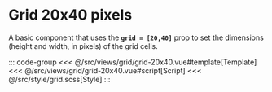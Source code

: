 <grid20x40/>

# Grid 20x40 pixels

A basic component that uses the <b>`grid = [20,40]`</b> prop to set the dimensions (height and width, in pixels) of the grid cells.

::: code-group
<<< @/src/views/grid/grid-20x40.vue#template[Template]
<<< @/src/views/grid/grid-20x40.vue#script[Script]
<<< @/src/style/grid.scss[Style]
:::